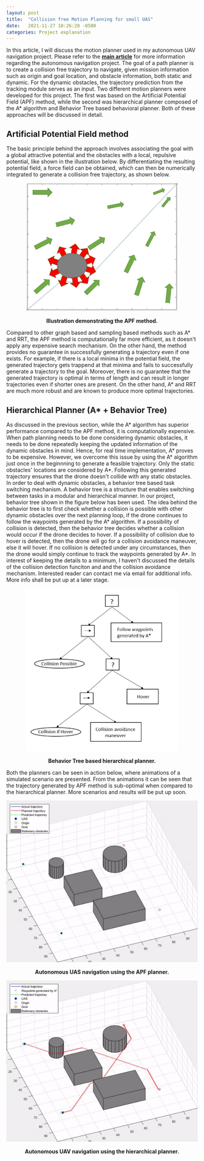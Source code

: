```yaml
---
layout: post
title:  "Collision free Motion Planning for small UAS"
date:   2021-11-27 10:26:20 -0500
categories: Project explanation
---
```

In this article, I will discuss the motion planner used in my autonomous UAV navigation project. Please refer to the [**main article**](https://github.com/rachitpras/UAV_autonomous_navigation/blob/main/_posts/2021-11-23-A-Remote-ID-based-autonomous-navigation-framework-for-small-UAS.md) for more information regarding the autonomous navigation project. The goal of a path planner is to create a collision free trajectory to navigate, given mission information such as origin and goal location, and obstacle information, both static and dynamic. For the dynamic obstacles, the trajectory prediction from the tracking module serves as an input. Two different motion planners were developed for this project. The first was based on the Artificial Potential Field (APF) method, while the second was hierarchical planner composed of the A* algorithm and Behavior Tree based behavioral planner. Both of these approaches will be discussed in detail.

## Artificial Potential Field method

The basic principle behind the approach involves associating  the goal with a global attractive potential and the obstacles with a local, repulsive potential, like shown in the illustration below. By differentiating the resulting potential field, a force field can be obtained, which can then be numerically integrated to generate a collision free trajectory, as shown below.

<p align = "center">
  <img src="https://github.com/rachitpras/UAV_autonomous_navigation/blob/main/images/apf_example.jpg" alt="Illustration demonstrating the APF method" width="400"/> 
</p> 
<p align = "center">
  <b>Illustration demonstrating the APF method.</b>
</p> 

Compared to other graph based and sampling based methods such as A* and RRT, the APF method is computationally far more efficient, as it doesn't apply any expensive search mechanism. On the other hand, the method provides no guarantee in successfully generating a trajectory even if one exists. For example, if there is a local minima in the potential field, the generated trajectory gets trappend at that minima and fails to successfully generate a trajectory to the goal. Moreover, there is no guarantee that the generated trajectory is optimal in terms of length and can result in longer trajectories even if shorter ones are present. On the other hand, A* and RRT are much more robust and are known to produce more optimal trajectories.

## Hierarchical Planner (A* + Behavior Tree)

As discussed in the previous section, while the A* algorithm has superior performance compared to the APF method, it is computationally expensive. When path planning needs to be done considering dynamic obstacles, it needs to be done repeatedly keeping the updated information of the dynamic obstacles in mind. Hence, for real time implementation, A* proves to be expensive. However, we overcome this issue by using the A* algorithm just once in the beginnning to generate a feasible trajectory. Only the static obstacles' locations are considered by A*. Following this generated trajectory ensures that the drone doesn't collide with any static obstacles. In order to deal with dynamic obstacles, a behavior tree based task switching mechanism. A behavior tree is a structure that enables switching between tasks in a modular and hierarchical manner. In our project, behavior tree shown in the figure below has been used. The idea behind the behavior tree is to first check whether a collision is possible with other dynamic obstacles over the next planning loop, if the drone continues to follow the waypoints generated by the A* algorithm. If a possibility of collision is detected, then the behavior tree decides whether a collision would occur if the drone decides to hover. If a possibility of collision due to hover is detected, then the drone will go for a collision avoidance maneuver, else it will hover. If no collision is detected under any circumstances, then the drone would simply continue to track the waypoints generated by A*. In interest of keeping the details to a minimum, I haven't discussed the details of the collision detection funciton and and the collision avoidance mechanism. Interested reader can contact me via email for additional info. More info shall be put up at a later stage. 

<p align = "center">
  <img src="https://github.com/rachitpras/UAV_autonomous_navigation/blob/main/images/behavior_tree.JPG" alt="Behavior Tree based hierarchical planner" width="400"/> 
</p> 
<p align = "center">
  <b>Behavior Tree based hierarchical planner.</b>
</p> 

Both the planners can be seen in action below, where animations of a simulated scenario are presented. From the animations it can be seen that the trajectory generated by APF method is sub-optimal when compared to the hierarchical planner. More scenarios and results will be put up soon.

<p align = "center">
  <img src="https://github.com/rachitpras/UAV_autonomous_navigation/blob/main/images/2_drone_test_APF_3D.gif" alt="Autonomous UAV navigation using the APF planner" width="800"/> 
</p> 
<p align = "center">
  <b>Autonomous UAS navigation using the APF planner.</b>
</p>  


<p align = "center">
  <img src="https://github.com/rachitpras/UAV_autonomous_navigation/blob/main/images/2_drone_test_BP_3D.gif" alt="Autonomous UAV navigation using the hierarchical planner" width="800"/> 
</p> 
<p align = "center">
  <b>Autonomous UAV navigation using the hierarchical planner.</b>
</p>  
